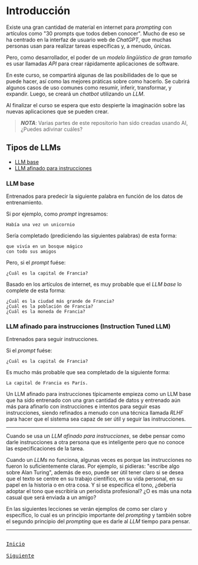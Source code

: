 # Introducción

Existe una gran cantidad de material en internet para _prompting_ con artículos como "30 prompts que todos deben conocer". Mucho de eso se ha centrado en la interfaz de usuario web de _ChatGPT_, que muchas personas usan para realizar tareas específicas y, a menudo, únicas.

Pero, como desarrollador, el poder de un _modelo lingüístico de gran tamaño_ es usar llamadas _API_ para crear rápidamente aplicaciones de software.

En este curso, se compartirá algunas de las posibilidades de lo que se puede hacer, así como las mejores práticas sobre como hacerlo. Se cubrirá algunos casos de uso comunes como resumir, inferir, transformar, y expandir. Luego, se creará un _chatbot_ utilizando un _LLM_.

Al finalizar el curso se espera que esto despierte la imaginación sobre las nuevas aplicaciones que se pueden crear.

> _**NOTA**_: Varias partes de este repositorio han sido creadas usando AI, ¿Puedes adivinar cuáles?

## Tipos de LLMs

- [LLM base](#llm-base)
- [LLM afinado para instrucciones](#llm-afinado-para-instrucciones)

### LLM base

Entrenados para predecir la siguiente palabra en función de los datos de entrenamiento.

Si por ejemplo, como _prompt_ ingresamos:
```
Había una vez un unicornio
```

Sería completado (prediciendo las siguientes palabras) de esta forma:
```
que vivía en un bosque mágico
con todo sus amigos
```

Pero, si el _prompt_ fuése:
```
¿Cuál es la capital de Francia?
```

Basado en los artículos de internet, es muy probable que el _LLM base_ lo complete de esta forma:
```
¿Cuál es la ciudad más grande de Francia?
¿Cuál es la población de Francia?
¿Cuál es la moneda de Francia?
```

### LLM afinado para instrucciones (Instruction Tuned LLM)

Entrenados para seguir instrucciones.

Si el _prompt_ fuése:
```
¿Cuál es la capital de Francia?
```

Es mucho más probable que sea completado de la siguiente forma:
```
La capital de Francia es París.
```

Un LLM afinado para instrucciones típicamente empieza como un LLM base que ha sido entrenado con una gran cantidad de datos y entrenado aún más para afinarlo con instrucciones e intentos para seguir esas instrucciones, siendo refinados a menudo con una técnica llamada _RLHF_ para hacer que el sistema sea capaz de ser útil y seguir las instrucciones.

---

Cuando se usa un _LLM afinado para instrucciones_, se debe pensar como darle instrucciones a otra persona que es inteligente pero que no conoce las especificaciones de la tarea.

Cuando un _LLMs_ no funciona, algunas veces es porque las instrucciones no fueron lo suficientemente claras. Por ejemplo, si pidieras: "escribe algo sobre Alan Turing", además de eso, puede ser útil tener claro si se desea que el texto se centre en su trabajo científico, en su vida personal, en su papel en la historia o en otra cosa. Y si se especifíca el tono, ¿debería adoptar el tono que escribiría un periodista profesional? ¿O es más una nota casual que será enviada a un amigo?

En las siguientes lecciones se verán ejemplos de como ser claro y específico, lo cual es un principio importante del _prompting_ y también sobre el segundo principio del _prompting_ que es darle al _LLM_ tiempo para pensar.

---

[<kbd> <br> Inicio <br> </kbd>][inicio]
[<kbd> <br> Siguiente <br> </kbd>][siguiente]

[inicio]: README.md
[siguiente]: 02-pautas.md
